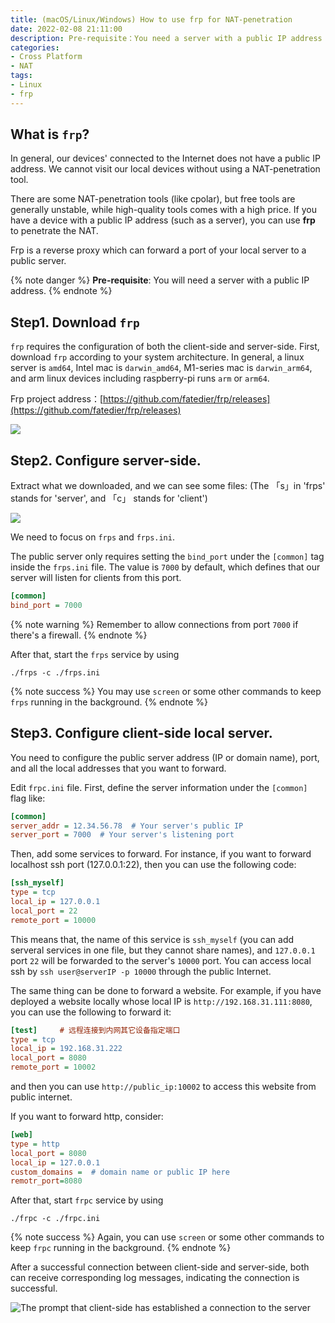 ```yaml
---
title: (macOS/Linux/Windows) How to use frp for NAT-penetration
date: 2022-02-08 21:11:00
description: Pre-requisite：You need a server with a public IP address to do this.
categories: 
- Cross Platform
- NAT
tags:
- Linux
- frp
---
```


## What is `frp`?

In general, our devices' connected to the Internet does not have a public IP address. We cannot visit our local devices without using a NAT-penetration tool.

There are some NAT-penetration tools (like cpolar), but free tools are generally unstable, while high-quality tools comes with a high price. If you have a device with a public IP address (such as a server), you can use **frp** to penetrate the NAT.

Frp is a reverse proxy which can forward a port of your local server to a public server.

{% note danger %}
**Pre-requisite**: You will need a server with a public IP address.
{% endnote %}

## Step1. Download `frp`

`frp` requires the configuration of both the client-side and server-side. First, download `frp` according to your system architecture. In general, a linux server is `amd64`, Intel mac is `darwin_amd64`, M1-series mac is `darwin_arm64`, and arm linux devices including raspberry-pi runs `arm` or `arm64`. 

Frp project address：[https://github.com/fatedier/frp/releases](https://github.com/fatedier/frp/releases)

![](16_frp/frp_github项目.png)


## Step2. Configure server-side.

Extract what we downloaded, and we can see some files: (The 「s」in 'frps' stands for 'server', and 「c」 stands for 'client')

![](16_frp/frp解压.png)

We need to focus on `frps` and `frps.ini`. 

The public server only requires setting the `bind_port` under the `[common]` tag inside the `frps.ini` file. The value is `7000` by default, which defines that our server will listen for clients from this port.

```ini
[common]
bind_port = 7000
```

{% note warning %}
Remember to allow connections from port `7000` if there's a firewall.
{% endnote %}

After that, start the `frps` service by using 
```shell
./frps -c ./frps.ini
```
{% note success %}
You may use `screen` or some other commands to keep `frps` running in the background.
{% endnote %}

## Step3. Configure client-side local server.

You need to configure the public server address (IP or domain name), port, and all the local addresses that you want to forward. 

Edit `frpc.ini` file. First, define the server information under the `[common]` flag like:
```ini
[common]
server_addr = 12.34.56.78  # Your server's public IP
server_port = 7000  # Your server's listening port
```

Then, add some services to forward. For instance, if you want to forward localhost ssh port (127.0.0.1:22), then you can use the following code:
```ini
[ssh_myself] 
type = tcp
local_ip = 127.0.0.1
local_port = 22
remote_port = 10000
```
This means that, the name of this service is `ssh_myself` (you can add serveral services in one file, but they cannot share names), and `127.0.0.1` port `22` will be forwarded to the server's `10000` port. You can access local ssh by `ssh user@serverIP -p 10000` through the public Internet.

The same thing can be done to forward a website. For example, if you have deployed a website locally whose local IP is `http://192.168.31.111:8080`, you can use the following to forward it:
```ini
[test]     # 远程连接到内网其它设备指定端口
type = tcp
local_ip = 192.168.31.222
local_port = 8080
remote_port = 10002
```
and then you can use `http://public_ip:10002` to access this website from public internet.

If you want to forward http, consider:
```ini
[web]
type = http
local_port = 8080
local_ip = 127.0.0.1
custom_domains =  # domain name or public IP here
remotr_port=8080
```

After that, start `frpc` service by using 
```shell
./frpc -c ./frpc.ini
```
{% note success %}
Again, you can use `screen` or some other commands to keep `frpc` running in the background.
{% endnote %}

After a successful connection between client-side and server-side, both can receive corresponding log messages, indicating the connection is successful.

![The prompt that client-side has established a connection to the server](16_frp/frpc输出.png)

